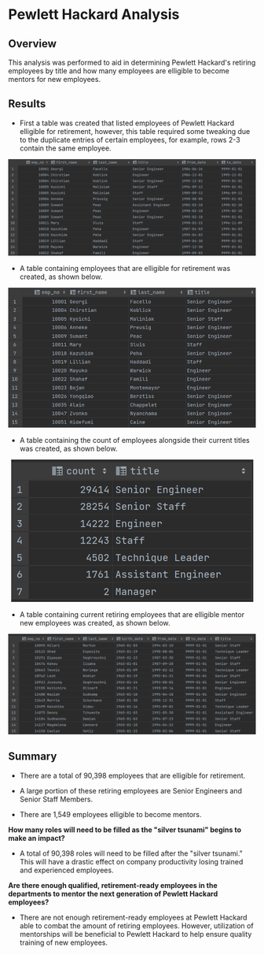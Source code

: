 # Pewlett Hackard Analysis

## Overview

This analysis was performed to aid in determining Pewlett Hackard's retiring employees by title and how many employees are elligible to become mentors for new employees.

## Results

* First a table was created that listed employees of Pewlett Hackard elligible for retirement, however, this table required some tweaking due to the duplicate entries of certain employees, for example, rows 2-3 contain the same employee.

<p align="center">
  <img 
    src=Photos/Retirement_Titles.png
  >
</p>

* A table containing employees that are elligible for retirement was created, as shown below.

<p align="center">
  <img 
    src=Photos/Unique_Titles.png
  >
</p>

* A table containing the count of employees alongside their current titles was created, as shown below.

<p align="center">
  <img 
    src=Photos/Retiring_Titles.png
  >
</p>

* A table containing current retiring employees that are elligible mentor new employees was created, as shown below.

<p align="center">
  <img 
    src=Photos/Membership_Eligibility.png
  >
</p>


## Summary

* There are a total of 90,398 employees that are elligible for retirement.

* A large portion of these retiring employees are Senior Engineers and Senior Staff Members. 

* There are 1,549 employees elligible to become mentors.

**How many roles will need to be filled as the "silver tsunami" begins to make an impact?**

* A total of 90,398 roles will need to be filled after the "silver tsunami." This will have a drastic effect on company productivity losing trained and experienced employees.

**Are there enough qualified, retirement-ready employees in the departments to mentor the next generation of Pewlett Hackard employees?**

* There are not enough retirement-ready employees at Pewlett Hackard able to combat the amount of retiring employees. However, utilization of mentorships will be beneficial to Pewlett Hackard to help ensure quality training of new employees. 